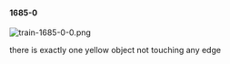 #### 1685-0
![train-1685-0-0.png](https://github.com/lil-lab/nlvr/raw/master/nlvr/train/images/31/train-1685-0-0.png "train-1685-0-0.png")

there is exactly one yellow object not touching any edge